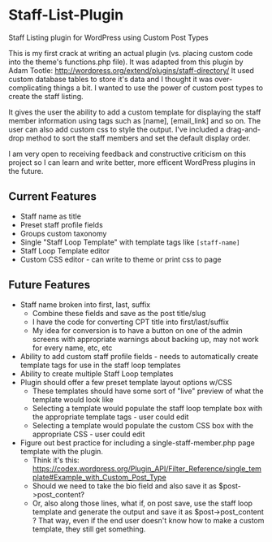 Staff-List-Plugin
=================

Staff Listing plugin for WordPress using Custom Post Types

This is my first crack at writing an actual plugin (vs. placing custom code into the theme's functions.php file).
It was adapted from this plugin by Adam Tootle: http://wordpress.org/extend/plugins/staff-directory/ It used custom
database tables to store it's data and I thought it was over-complicating things a bit. I wanted to use the power of
custom post types to create the staff listing.

It gives the user the ability to add a custom template for displaying the staff member information using tags such as
[name], [email_link] and so on. The user can also add custom css to style the output. I've included a drag-and-drop
method to sort the staff members and set the default display order.

I am very open to receiving feedback and constructive criticism on this project so I can learn and write better, more
efficent WordPress plugins in the future.

## Current Features
- Staff name as title
- Preset staff profile fields
- Groups custom taxonomy
- Single "Staff Loop Template" with template tags like `[staff-name]`
- Staff Loop Template editor
- Custom CSS editor - can write to theme or print css to page

## Future Features
- Staff name broken into first, last, suffix
  - Combine these fields and save as the post title/slug
  - I have the code for converting CPT title into first/last/suffix
  - My idea for conversion is to have a button on one of the admin screens with appropriate warnings about backing up, may not work for every name, etc, etc
- Ability to add custom staff profile fields - needs to automatically create template tags for use in the staff loop templates
- Ability to create multiple Staff Loop templates
- Plugin should offer a few preset template layout options w/CSS
  - These templates should have some sort of "live" preview of what the template would look like
  - Selecting a template would populate the staff loop template box with the appropriate template tags - user could edit
  - Selecting a template would populate the custom CSS box with the appropriate CSS - user could edit
- Figure out best practice for including a single-staff-member.php page template with the plugin.
  - Think it's this: https://codex.wordpress.org/Plugin_API/Filter_Reference/single_template#Example_with_Custom_Post_Type
  - Should we need to take the bio field and also save it as $post->post_content?
  - Or, also along those lines, what if, on post save, use the staff loop template and generate the output and save it as $post->post_content ? That way, even if the end user doesn't know how to make a custom template, they still get something.

